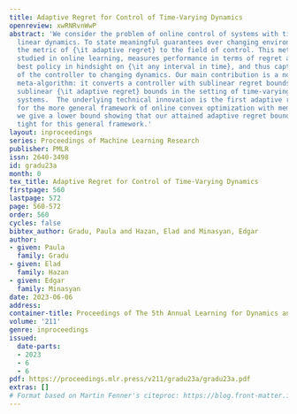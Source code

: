 ```yaml
---
title: Adaptive Regret for Control of Time-Varying Dynamics
openreview: xwRNRvnWwP
abstract: 'We consider the problem of online control of systems with time-varying
  linear dynamics. To state meaningful guarantees over changing environments, we introduce
  the metric of {\it adaptive regret} to the field of control. This metric, originally
  studied in online learning, measures performance in terms of regret against the
  best policy in hindsight on {\it any interval in time}, and thus captures the adaptation
  of the controller to changing dynamics. Our main contribution is a novel efficient
  meta-algorithm: it converts a controller with sublinear regret bounds into one with
  sublinear {\it adaptive regret} bounds in the setting of time-varying linear dynamical
  systems.  The underlying technical innovation is the first adaptive regret bound
  for the more general framework of online convex optimization with memory. Furthermore,
  we give a lower bound showing that our attained adaptive regret bound is nearly
  tight for this general framework.'
layout: inproceedings
series: Proceedings of Machine Learning Research
publisher: PMLR
issn: 2640-3498
id: gradu23a
month: 0
tex_title: Adaptive Regret for Control of Time-Varying Dynamics
firstpage: 560
lastpage: 572
page: 560-572
order: 560
cycles: false
bibtex_author: Gradu, Paula and Hazan, Elad and Minasyan, Edgar
author:
- given: Paula
  family: Gradu
- given: Elad
  family: Hazan
- given: Edgar
  family: Minasyan
date: 2023-06-06
address:
container-title: Proceedings of The 5th Annual Learning for Dynamics and Control Conference
volume: '211'
genre: inproceedings
issued:
  date-parts:
  - 2023
  - 6
  - 6
pdf: https://proceedings.mlr.press/v211/gradu23a/gradu23a.pdf
extras: []
# Format based on Martin Fenner's citeproc: https://blog.front-matter.io/posts/citeproc-yaml-for-bibliographies/
---
```

